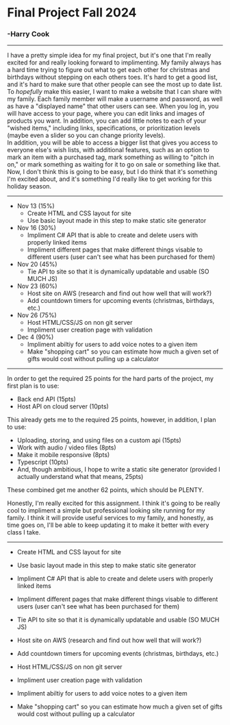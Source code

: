 # Final Project Fall 2024
### -Harry Cook
---
I have a pretty simple idea for my final project, but it's one that I'm really excited for and really looking forward to implimenting. My family always has a hard time trying to figure out what to get each other for christmas and birthdays without stepping on each others toes. It's hard to get a good list, and it's hard to make sure that other people can see the most up to date list.\
To *hopefully* make this easier, I want to make a website that I can share with my family. Each family member will make a username and password, as well as have a "displayed name" that other users can see. When you log in, you will have access to your page, where you can edit links and images of products you want. In addition, you can add little notes to each of your "wished items," including links, specifications, or prioritization levels (maybe even a slider so you can change priority levels).\
In addition, you will be able to access a bigger list that gives you access to everyone else's wish lists, with additional features, such as an option to mark an item with a purchased tag, mark something as willing to "pitch in on," or mark something as waiting for it to go on sale or something like that.\
Now, I don't think this is going to be easy, but I do think that it's something I'm excited about, and it's something I'd really like to get working for this holiday season.

---
* Nov 13 (15%)
     - Create HTML and CSS layout for site
     - Use basic layout made in this step to make static site generator
* Nov 16 (30%)
    - Impliment C# API that is able to create and delete users with properly linked items
    - Impliment different pages that make different things visable to different users (user can't see what has been purchased for them)
* Nov 20 (45%)
    - Tie API to site so that it is dynamically updatable and usable (SO MUCH JS)
* Nov 23 (60%)
    - Host site on AWS (research and find out how well that will work?)
    - Add countdown timers for upcoming events (christmas, birthdays, etc.)
* Nov 26 (75%)
    - Host HTML/CSS/JS on non git server
    - Impliment user creation page with validation
* Dec 4 (90%)
    - Impliment abiltiy for users to add voice notes to a given item
    - Make "shopping cart" so you can estimate how much a given set of gifts would cost without pulling up a calculator
---

In order to get the required 25 points for the hard parts of the project, my first plan is to use:
* Back end API (15pts)
* Host API on cloud server (10pts)

This already gets me to the required 25 points, however, in addition, I plan to use:
* Uploading, storing, and using files on a custom api (15pts)
* Work with audio / video files (8pts)
* Make it mobile responsive (8pts)
* Typescript (10pts)
* And, though ambitious, I hope to write a static site generator (provided I actually understand what that means, 25pts)

These combined get me another 62 points, which should be PLENTY.

Honestly, I'm really excited for this assignment. I think it's going to be really cool to impliment a simple but professional looking site running for my family. I think it will provide useful services to my family, and honestly, as time goes on, I'll be able to keep updating it to make it better with every class I take.

---
- Create HTML and CSS layout for site


- Use basic layout made in this step to make static site generator
- Impliment C# API that is able to create and delete users with properly linked items
- Impliment different pages that make different things visable to different users (user can't see what has been purchased for them)
- Tie API to site so that it is dynamically updatable and usable (SO MUCH JS)
- Host site on AWS (research and find out how well that will work?)
- Add countdown timers for upcoming events (christmas, birthdays, etc.)
- Host HTML/CSS/JS on non git server
- Impliment user creation page with validation
- Impliment abiltiy for users to add voice notes to a given item
- Make "shopping cart" so you can estimate how much a given set of gifts would cost without pulling up a calculator